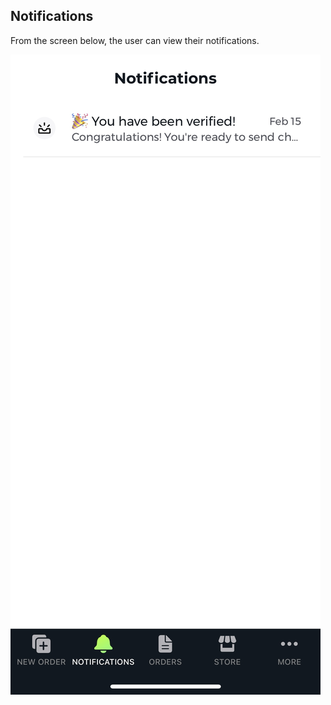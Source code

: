 ## Notifications

From the screen below, the user can view their notifications. 

![Notifications](./images/screenshots/notifications/01.jpg?raw=true "Notifications")